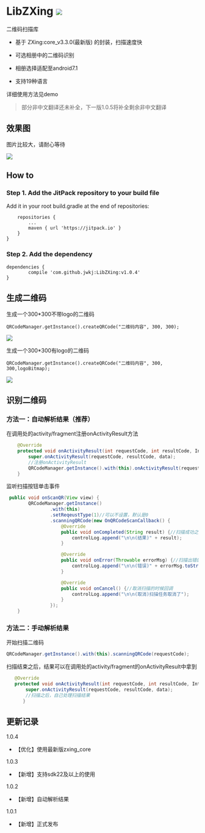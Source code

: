 # LibZXing [![](https://jitpack.io/v/jwkj/LibZXing.svg)](https://jitpack.io/#jwkj/LibZXing)
二维码扫描库

- 基于 ZXing:core_v3.3.0(最新版) 的封装，扫描速度快

- 可选相册中的二维码识别

- 相册选择适配至android7.1

- 支持19种语言

详细使用方法见demo

> 部分非中文翻译还未补全，下一版1.0.5将补全剩余非中文翻译

## 效果图

图片比较大，请耐心等待

![](https://github.com/jwkj/LibZXing/blob/master/qrcode.gif)

## How to

### Step 1. Add the JitPack repository to your build file


Add it in your root build.gradle at the end of repositories:

```allprojects {
    repositories {
        ...
        maven { url 'https://jitpack.io' }
    }
}
```
### Step 2. Add the dependency
```
dependencies {
        compile 'com.github.jwkj:LibZXing:v1.0.4'
}
```

## 生成二维码

生成一个300*300不带logo的二维码

```
QRCodeManager.getInstance().createQRCode("二维码内容", 300, 300);
```
![](https://github.com/jwkj/LibZXing/blob/master/nologo.png)

生成一个300*300有logo的二维码

```
QRCodeManager.getInstance().createQRCode("二维码内容", 300, 300,logoBitmap);
```

![](https://github.com/jwkj/LibZXing/blob/master/logo.png)

## 识别二维码

### 方法一：自动解析结果（推荐）

在调用处的activity/fragment注册onActivityResult方法

```java
    @Override
    protected void onActivityResult(int requestCode, int resultCode, Intent data) {
        super.onActivityResult(requestCode, resultCode, data);
        //注册onActivityResult
        QRCodeManager.getInstance().with(this).onActivityResult(requestCode, resultCode, data);
    }
```

监听扫描按钮单击事件

```java
 public void onScanQR(View view) {
        QRCodeManager.getInstance()
                .with(this)
                .setReqeustType(1)//可以不设置，默认是0
                .scanningQRCode(new OnQRCodeScanCallback() {
                    @Override
                    public void onCompleted(String result) {//扫描成功之后回调，result就是扫描的结果
                        controlLog.append("\n\n(结果)" + result);
                    }

                    @Override
                    public void onError(Throwable errorMsg) {//扫描出错的时候回调
                        controlLog.append("\n\n(错误)" + errorMsg.toString());
                    }

                    @Override
                    public void onCancel() {//取消扫描的时候回调
                        controlLog.append("\n\n(取消)扫描任务取消了");
                    }
                });
    }
```

### 方法二：手动解析结果

开始扫描二维码

```java
QRCodeManager.getInstance().with(this).scanningQRCode(requestCode);
```

扫描结束之后，结果可以在调用处的activity/fragment的onActivityResult中拿到

```java
   @Override
   protected void onActivityResult(int requestCode, int resultCode, Intent data) {
       super.onActivityResult(requestCode, resultCode, data);
       //扫描之后，自己处理扫描结果
      }
```

## 更新记录

1.0.4
- 【优化】使用最新版zxing_core

1.0.3

- 【新增】支持sdk22及以上的使用

1.0.2

- 【新增】自动解析结果

1.0.1

- 【新增】正式发布
